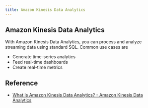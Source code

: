 ```yaml
---
title: Amazon Kinesis Data Analytics
---
```


## Amazon Kinesis Data Analytics
With Amazon Kinesis Data Analytics, you can process and analyze streaming data using standard SQL.
Common use cases are

* Generate time-series analytics
* Feed real-time dashboards
* Create real-time metrics


## Reference
* [What Is Amazon Kinesis Data Analytics? \- Amazon Kinesis Data Analytics](https://docs.aws.amazon.com/kinesisanalytics/latest/dev/what-is.html)
